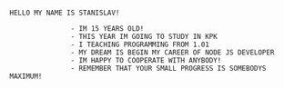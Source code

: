                                                                             HELLO MY NAME IS STANISLAV!

				   - IM 15 YEARS OLD!
	               - THIS YEAR IM GOING TO STUDY IN KPK
				   - I TEACHING PROGRAMMING FROM 1.01
	               - MY DREAM IS BEGIN MY CAREER OF NODE JS DEVELOPER
				   - IM HAPPY TO COOPERATE WITH ANYBODY!
	               - REMEMBER THAT YOUR SMALL PROGRESS IS SOMEBODYS MAXIMUM!
